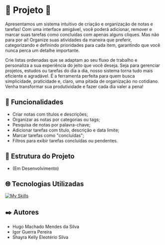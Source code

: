 # :rocket: Projeto :rocket:
Apresentamos um sistema intuitivo de criação e organização de notas e tarefas! Com uma interface amigável, você poderá adicionar, remover e marcar suas tarefas como concluídas com apenas alguns cliques. Mas não para por aí! Organize suas atividades da maneira que preferir, categorizando e definindo prioridades para cada item, garantindo que você nunca perca um detalhe importante.

Crie listas ordenadas que se adaptam ao seu fluxo de trabalho e personaliza a sua experiência do jeito que você deseja. Seja para gerenciar projetos, estudos ou tarefas do dia a dia, nosso sistema torna tudo mais eficiente e agradável. É a ferramenta perfeita para quem busca simplicidade, praticidade e, claro, uma pitada de organização no cotidiano. Venha transformar sua produtividade e fazer cada dia valer a pena!

## :calling: Funcionalidades
- Criar notas com títulos e descrições;
- Organizar as notas por categorias ou tags;
- Pesquisa de notas por palavra-chave;
- Adicionar tarefas com título, descrição e data limite;
- Marcar tarefas como "concluídas";
- Filtros para exibir tarefas concluídas ou pendentes.



## :open_file_folder: Estrutura do Projeto
- (Em Desenvolvimento)


## :globe_with_meridians: Tecnologias Utilizadas
[![My Skills](https://skillicons.dev/icons?i=html,css,js,bootstrap,vscode,git&perline=3)](https://skillicons.dev)

## :black_nib: Autores

- Hugo Machado Mendes da Silva
- Igor Guerra Pereira
- Shayra Kelly Eleotério Silva
